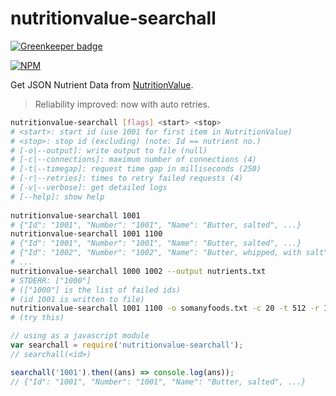 # nutritionvalue-searchall

[![Greenkeeper badge](https://badges.greenkeeper.io/nodef/nutritionvalue-searchall.svg)](https://greenkeeper.io/)

[![NPM](https://nodei.co/npm/nutritionvalue-searchall.png)](https://nodei.co/npm/nutritionvalue-searchall/)

Get JSON Nutrient Data from [NutritionValue].
> Reliability improved: now with auto retries.

```bash
nutritionvalue-searchall [flags] <start> <stop>
# <start>: start id (use 1001 for first item in NutritionValue) 
# <stop>: stop id (excluding) (note: Id == nutrient no.) 
# [-o|--output]: write output to file (null) 
# [-c|--connections]: maximum number of connections (4) 
# [-t|--timegap]: request time gap in milliseconds (250) 
# [-r|--retries]: times to retry failed requests (4) 
# [-v|--verbose]: get detailed logs 
# [--help]: show help 
 
nutritionvalue-searchall 1001
# {"Id": "1001", "Number": "1001", "Name": "Butter, salted", ...} 
nutritionvalue-searchall 1001 1100
# {"Id": "1001", "Number": "1001", "Name": "Butter, salted", ...} 
# {"Id": "1002", "Number": "1002", "Name": "Butter, whipped, with salt", ...} 
# ... 
nutritionvalue-searchall 1000 1002 --output nutrients.txt
# STDERR: ["1000"] 
# (["1000"] is the list of failed ids) 
# (id 1001 is written to file) 
nutritionvalue-searchall 1001 1100 -o somanyfoods.txt -c 20 -t 512 -r 10 -v
# (try this)
```
```javascript
// using as a javascript module
var searchall = require('nutritionvalue-searchall');
// searchall(<id>)

searchall('1001').then((ans) => console.log(ans));
// {"Id": "1001", "Number": "1001", "Name": "Butter, salted", ...}
```


[NutritionValue]: https://www.nutritionvalue.org

